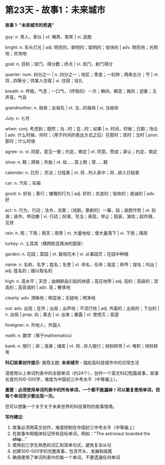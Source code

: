 # 第23天 - 故事1：未来城市

#### 故事 1: "未来城市的奇遇"

guy: n. 男人，家伙 | vt. 嘲弄，取笑 | vi. 逃跑

bright: n. 车头灯光 | adj. 明亮的，鲜明的；聪明的；愉快的 | adv. 明亮地；光明地；欢快地

goal: n. 目标；球门，得分数；终点 | vi. 攻门，射门得分

quarter: num. 四分之一 | n. 四分之一；地区；季度；一刻钟；两角五分；节 | vt. 将…四等分；供某人住宿 | vi. 住宿；驻扎

breath: n. 呼吸，气息；一口气，（呼吸的）一次；瞬间，瞬息；微风；迹象；无声音，气音

grandmother: n. 祖母；女祖先 | vt. 当…的祖母 | vi. 当祖母

July: n. 七月

when: conj. 考虑到；既然；当…时；在…时；如果 | n. 时间，时候；日期；场合 | adv. 什么时候，何时；（用于时间的表达方式之后）在那时；其时；当时 | pron. 那时；什么时侯

agree: vi. vi. 同意，意见一致；约定，商定 | vt. 同意，赞成；承认；约定，商定

shoe: n. 鞋；蹄铁；外胎 | vt. 给……穿上鞋；穿……鞋

calendar: n. 日历； 历法；日程表 | vt. 将…列入表中；将…排入日程表

car: n. 汽车；车厢

good: n. 好处；善行；慷慨的行为 | adj. 好的；优良的；愉快的；虔诚的 | adv. 好

act: n. 行为，行动；法令，法案；（戏剧，歌剧的）一幕，段；装腔作势 | vt. 扮演；装作，举动像 | vi. 行动；扮演，充当；表现，举止；假装，演戏；起作用，见效

rain: n. 雨；下雨；雨天；雨季 | vt. 大量地给；使大量落下 | vi. 下雨；降雨

turkey: n. 土耳其（横跨欧亚两洲的国家）

garden: n. 花园；菜园 | vt. 栽培花木 | vi. 从事园艺；在园中种植

name: n. 名称，名字；姓名；名誉 | vt. 命名，任命；指定；称呼；提名；叫出 | adj. 姓名的；据以取名的

high: n. 高水平；天空；由麻醉品引起的快感；高压地带 | adj. 高的；高级的；崇高的；高音调的 | adv. 高；奢侈地

clearly: adv. 清晰地；明显地；无疑地；明净地

out: adv. 出现；在外；出局；出声地；不流行地 | adj. 外面的；出局的；下台的 | n. 出局 | prep. 向；离去 | vi. 出来；暴露 | vt. 使熄灭；驱逐

foreigner: n. 外地人，外国人

math: n. 数学（等于mathematics）

bank: n. 银行；岸；浅滩；储库 | vt. 将…存入银行；倾斜转弯 | vi. 堆积；倾斜转弯

**科幻故事创作提示**:
推荐主题: **未来城市** - 描绘高科技城市中的日常生活

请使用以上单词列表中的全部单词（约24个），创作一个英文科幻短篇故事，故事长度约300-500字，难度为中国初三中考水平（中等偏上）。

**重要：必须使用单词列表中的所有单词，一个都不能漏掉！可以重复使用单词，但每个单词至少要出现一次。**

您可以想象一个关于关于未来世界的科技冒险的故事情境。

**写作建议**: 
1. 故事必须用英文创作，难度控制在中国初三中考水平（中等偏上）
2. 在故事中用粗体标记所有目标单词，例如："The astronaut boarded the **ship**..."
3. 使用初三学生熟悉的词汇和简单句式，避免复杂从句
4. 创建300-500字的完整故事，包含开头、发展和结尾
5. 确保使用了单词列表中的每一个单词，不要遗漏任何单词
